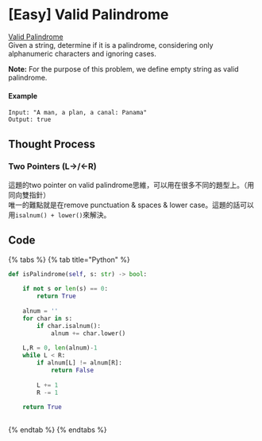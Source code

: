 # \[Easy\] Valid Palindrome

[Valid Palindrome](https://leetcode.com/problems/valid-palindrome/)  
Given a string, determine if it is a palindrome, considering only alphanumeric characters and ignoring cases.

**Note:** For the purpose of this problem, we define empty string as valid palindrome.  


#### Example

```text
Input: "A man, a plan, a canal: Panama"
Output: true
```

## Thought Process

### Two Pointers \(L-&gt;/&lt;-R\)

這題的two pointer on valid palindrome思維，可以用在很多不同的題型上。（用同向雙指針）  
唯一的難點就是在remove punctuation & spaces & lower case。這題的話可以用`isalnum() + lower()`來解決。

## Code 

{% tabs %}
{% tab title="Python" %}
```python
def isPalindrome(self, s: str) -> bool:
    
    if not s or len(s) == 0:
        return True
        
    alnum = ''
    for char in s:
        if char.isalnum():
            alnum += char.lower()
         
    L,R = 0, len(alnum)-1   
    while L < R:
        if alnum[L] != alnum[R]:
            return False
    
        L += 1
        R -= 1
    
    return True
    
```
{% endtab %}
{% endtabs %}

